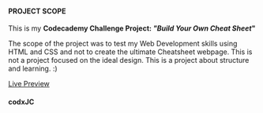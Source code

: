 
#### PROJECT SCOPE
This is my **Codecademy Challenge Project: _"Build Your Own Cheat Sheet_"**

The scope of the project was to test my Web Development skills using
HTML and CSS and not to create the ultimate Cheatsheet webpage.
This is not a project focused on the ideal design.
This is a project about structure and learning.
:)

[Live Preview](https://raw.githack.com/codxJC/html-css-cheatsheet-starting/main/index.html)

#### codxJC
